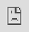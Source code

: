 ```yaml
---
layout: page
title: Contact
permalink: /contact/
redirect_from: /home/contact/
---
```


<p>If you are interested in the RDM Librarian Academy please contact us!</p>

  <iframe src="https://docs.google.com/forms/d/e/1FAIpQLScUTQzuwYyGMb9vHVDU8QrEm5ToyuI6-XIXHFIBpKqB8RTRoA/viewform?embedded=true" frameborder="0" style="overflow:hidden;overflow-x:hidden;overflow-y:hidden;height:100%;width:100%;position:absolute;top:0px;left:0px;right:0px;bottom:0px" height="100%" width="100%"></iframe>
